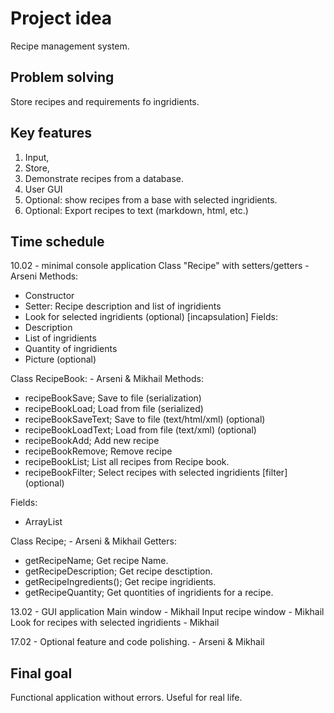 # Project idea

Recipe management system.

## Problem solving

Store recipes and requirements fo ingridients. 

## Key features

1. Input, 
2. Store, 
3. Demonstrate recipes from a database. 
4. User GUI
5. Optional: show recipes from a base with selected ingridients.
6. Optional: Export recipes to text (markdown, html, etc.)

## Time schedule

10.02 - minimal console application
Class "Recipe" with setters/getters - Arseni
Methods:
- Constructor
- Setter: Recipe description and list of ingridients
- Look for selected ingridients (optional) [incapsulation]
Fields:
- Description
- List of ingridients
- Quantity of ingridients
- Picture (optional)

Class RecipeBook: - Arseni & Mikhail
Methods:
- recipeBookSave; 	Save to file (serialization)
- recipeBookLoad;	Load from file (serialized)
- recipeBookSaveText;	Save to file (text/html/xml) (optional)
- recipeBookLoadText;	Load from file (text/xml) (optional)
- recipeBookAdd;	Add new recipe
- recipeBookRemove;	Remove recipe
- recipeBookList;	List all recipes from Recipe book.
- recipeBookFilter;	Select recipes with selected ingridients [filter] (optional)

Fields:
- ArrayList<Recipe>

Class Recipe; - Arseni & Mikhail
Getters:
- getRecipeName;	Get recipe Name.
- getRecipeDescription;	Get recipe desctiption.
- getRecipeIngredients();	Get recipe ingridients.
- getRecipeQuantity;	Get quontities of ingridients for a recipe.


13.02 - GUI application
Main window - Mikhail
Input recipe window - Mikhail
Look for recipes with selected ingridients - Mikhail


17.02 - Optional feature and code polishing.  - Arseni & Mikhail

## Final goal

Functional application without errors. Useful for real life.








